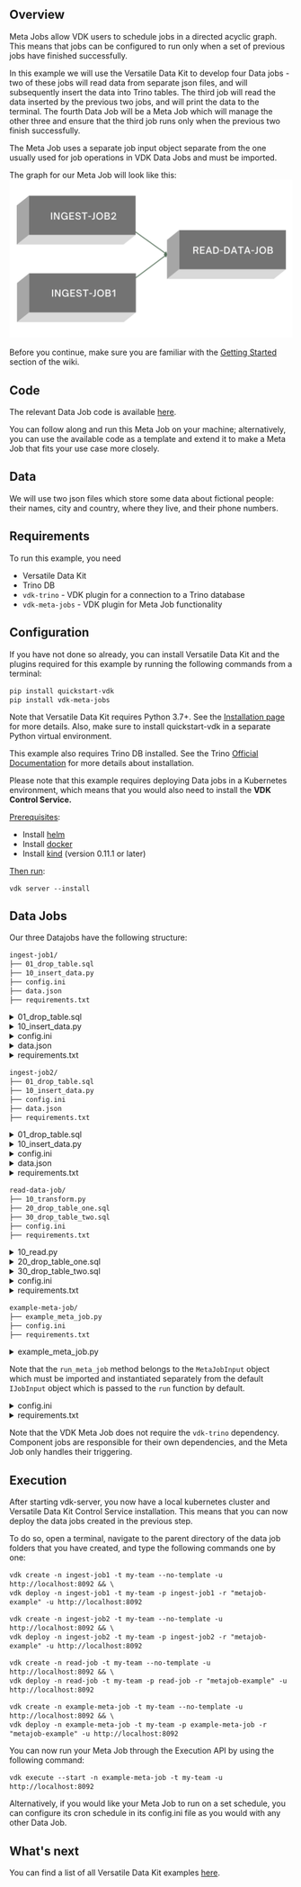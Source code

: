 Overview
--------
Meta Jobs allow VDK users to schedule jobs in a directed acyclic graph.
This means that jobs can be configured to run only when a set of previous jobs have finished successfully.

In this example we will use the Versatile Data Kit to develop four Data jobs - two of these jobs will read data
from separate json files, and will subsequently insert the data into Trino tables. The third job will read the data
inserted by the previous two jobs, and will print the data to the terminal. The fourth Data Job will be a Meta Job
which will manage the other three and ensure that the third job runs only when the previous two finish successfully.

The Meta Job uses a separate job input object separate from the one usually used for job
operations in VDK Data Jobs and must be imported.

The graph for our Meta Job will look like this:
![Meta Job graph](images/metajob-graph.png)

Before you continue, make sure you are familiar with the
[Getting Started](https://github.com/vmware/versatile-data-kit/wiki/Getting-Started) section of the wiki.

Code
----

The relevant Data Job code is available
[here](https://github.com/vmware/versatile-data-kit/tree/main/examples).

You can follow along and run this Meta Job on your machine;
alternatively, you can use the available code as a template and extend it to
make a Meta Job that fits your use case more closely.

Data
--------
We will use two json files which store some data about fictional people: their
names, city and country, where they live, and their phone numbers.

Requirements
------------

To run this example, you need

* Versatile Data Kit
* Trino DB
* `vdk-trino` - VDK plugin for a connection to a Trino database
* `vdk-meta-jobs` - VDK plugin for Meta Job functionality

Configuration
-------------
If you have not done so already, you can install Versatile Data Kit and the
plugins required for this example by running the following commands from a terminal:
```console
pip install quickstart-vdk
pip install vdk-meta-jobs
```
Note that Versatile Data Kit requires Python 3.7+. See the
[Installation page](https://github.com/vmware/versatile-data-kit/wiki/Installation#install-sdk) for more details.
Also, make sure to install quickstart-vdk in a separate Python virtual environment.

This example also requires Trino DB installed.
See the Trino [Official Documentation](https://trino.io/) for more details about installation.

Please note that this example requires deploying Data jobs in a Kubernetes
environment, which means that you would also need to install
the **VDK Control Service.**

<ins>Prerequisites</ins>:

*   Install [helm](https://helm.sh/docs/intro/install)
*   Install [docker](https://docs.docker.com/get-docker)
*   Install [kind](https://kind.sigs.k8s.io/docs/user/quick-start/#installation) (version 0.11.1 or later)

<ins>Then run</ins>:
```console
vdk server --install
```

Data Jobs
--------

Our three Datajobs have the following structure:

```
ingest-job1/
├── 01_drop_table.sql
├── 10_insert_data.py
├── config.ini
├── data.json
├── requirements.txt
```

<details>
    <summary>01_drop_table.sql</summary>

```sql
drop table if exists memory.default.test_metajob_one
```
</details>

<details>
  <summary>10_insert_data.py</summary>

```py
import json
import pathlib

from vdk.api.job_input import IJobInput


def run(job_input: IJobInput):
    data_job_dir = pathlib.Path(job_input.get_job_directory())
    data_file = data_job_dir / "data.json"

    if data_file.exists():
        with open(data_file) as f:
            data = json.load(f)

        rows = [tuple(i.values()) for i in data]
        insert_query = """
        INSERT INTO memory.default.test_metajob_one VALUES
        """ + ", ".join(str(i) for i in rows)

        job_input.execute_query(
            """
            CREATE TABLE IF NOT EXISTS memory.default.test_metajob_one
            (
                id varchar,
                first_name varchar,
                last_name varchar,
                city varchar,
                country varchar,
                phone varchar
            )
            """
        )

        job_input.execute_query(insert_query)

        print("Success! The data was send trino.")
    else:
        print("No data File Available! Exiting job execution!")
```
</details>
<details>
  <summary>config.ini</summary>

```ini
; Supported format: https://docs.python.org/3/library/configparser.html#supported-ini-file-structure

; This is the only file required to deploy a Data Job.
; Read more to understand what each option means:

; Information about the owner of the Data Job
[owner]

; Team is a way to group Data Jobs that belonged to the same team.
team = my-team

; Configuration related to running data jobs
[job]
db_default_type = TRINO
```
</details>
<details>
    <summary>data.json</summary>

```json
[{"id":"18","FirstName":"Michelle","LastName":"Brooks","City":"New York","Country":"USA","Phone":"+1 (212) 221-3546"},{"id":"19","FirstName":"Tim","LastName":"Goyer","City":"Cupertino","Country":"USA","Phone":"+1 (408) 996-1010"},{"id":"20","FirstName":"Dan","LastName":"Miller","City":"Mountain View","Country":"USA","Phone":"+ 1(650) 644 - 3358"},{"id":"21","FirstName":"Kathy","LastName":"Chase","City":"Reno","Country":"USA","Phone":"+1 (775) 223-7665"},{"id":"22","FirstName":"Heather","LastName":"Leacock","City":"Orlando","Country":"USA","Phone":"+1 (407) 999-7788"},{"id":"23","FirstName":"John","LastName":"Gordon","City":"Boston","Country":"USA","Phone":"+1 (617) 522-1333"},{"id":"24","FirstName":"Frank","LastName":"Ralston","City":"Chicago","Country":"USA","Phone":"+1 (312) 332-3232"},{"id":"25","FirstName":"Victor","LastName":"Stevens","City":"Madison","Country":"USA","Phone":"+1 (608) 257-0597"},{"id":"26","FirstName":"Richard","LastName":"Cunningham","City":"Fort Worth","Country":"USA","Phone":"+1 (817) 924-7272"},{"id":"27","FirstName":"Patrick","LastName":"Gray","City":"Tucson","Country":"USA","Phone":"+1 (520) 622-4200"},{"id":"28","FirstName":"Julia","LastName":"Barnett","City":"Salt Lake City","Country":"USA","Phone":"+1 (801) 531-7272"},{"id":"29","FirstName":"Robert","LastName":"Brown","City":"Toronto","Country":"Canada","Phone":"+1 (416) 363-8888"},{"id":"30","FirstName":"Edward","LastName":"Francis","City":"Ottawa","Country":"Canada","Phone":"+1 (613) 234-3322"}]
```
</details>

<details>
    <summary>requirements.txt</summary>

```text
vdk-trino
```
</details>

```
ingest-job2/
├── 01_drop_table.sql
├── 10_insert_data.py
├── config.ini
├── data.json
├── requirements.txt
```

<details>
    <summary>01_drop_table.sql</summary>

```sql
drop table if exists memory.default.test_metajob_two
```
</details>

<details>
  <summary>10_insert_data.py</summary>

```py
import json
import pathlib

from vdk.api.job_input import IJobInput


def run(job_input: IJobInput):
    data_job_dir = pathlib.Path(job_input.get_job_directory())
    data_file = data_job_dir / "data.json"

    if data_file.exists():
        with open(data_file) as f:
            data = json.load(f)

        rows = [tuple(i.values()) for i in data]
        insert_query = """
        INSERT INTO memory.default.test_metajob_two VALUES
        """ + ", ".join(str(i) for i in rows)

        job_input.execute_query(
            """
            CREATE TABLE IF NOT EXISTS memory.default.test_metajob_two
            (
                id integer,
                first_name varchar,
                last_name varchar,
                city varchar,
                country varchar,
                phone varchar
            )
            """
        )

        job_input.execute_query(insert_query)

        print("Success! The data was send trino.")
    else:
        print("No data File Available! Exiting job execution!")
```
</details>
<details>
  <summary>config.ini</summary>

```ini
; Supported format: https://docs.python.org/3/library/configparser.html#supported-ini-file-structure

; This is the only file required to deploy a Data Job.
; Read more to understand what each option means:

; Information about the owner of the Data Job
[owner]

; Team is a way to group Data Jobs that belonged to the same team.
team = my-team

; Configuration related to running data jobs
[job]
db_default_type = TRINO
```
</details>
<details>
    <summary>data.json</summary>

```json
[{"id": 31, "FirstName": "Martha", "LastName": "Silk", "City": "Halifax", "Country": "Canada", "Phone": "+1 (902) 450-0450"}, {"id": 32, "FirstName": "Aaron", "LastName": "Mitchell", "City": "Winnipeg", "Country": "Canada", "Phone": "+1 (204) 452-6452"}, {"id": 33, "FirstName": "Ellie", "LastName": "Sullivan", "City": "Yellowknife", "Country": "Canada", "Phone": "+1 (867) 920-2233"}, {"id": 34, "FirstName": "Jo\u00e3o", "LastName": "Fernandes", "City": "Lisbon", "Country": "Portugal", "Phone": "+351 (213) 466-111"}, {"id": 35, "FirstName": "Madalena", "LastName": "Sampaio", "City": "Porto", "Country": "Portugal", "Phone": "+351 (225) 022-448"}, {"id": 36, "FirstName": "Hannah", "LastName": "Schneider", "City": "Berlin", "Country": "Germany", "Phone": "+49 030 26550280"}, {"id": 37, "FirstName": "Fynn", "LastName": "Zimmermann", "City": "Frankfurt", "Country": "Germany", "Phone": "+49 069 40598889"}, {"id": 38, "FirstName": "Niklas", "LastName": "Schr\u00f6der", "City": "Berlin", "Country": "Germany", "Phone": "+49 030 2141444"}, {"id": 39, "FirstName": "Camille", "LastName": "Bernard", "City": "Paris", "Country": "France", "Phone": "+33 01 49 70 65 65"}, {"id": 40, "FirstName": "Dominique", "LastName": "Lefebvre", "City": "Paris", "Country": "France", "Phone": "+33 01 47 42 71 71"}, {"id": 41, "FirstName": "Marc", "LastName": "Dubois", "City": "Lyon", "Country": "France", "Phone": "+33 04 78 30 30 30"}, {"id": 42, "FirstName": "Wyatt", "LastName": "Girard", "City": "Bordeaux", "Country": "France", "Phone": "+33 05 56 96 96 96"}, {"id": 43, "FirstName": "Isabelle", "LastName": "Mercier", "City": "Dijon", "Country": "France", "Phone": "+33 03 80 73 66 99"}, {"id": 44, "FirstName": "Terhi", "LastName": "H\u00e4m\u00e4l\u00e4inen", "City": "Helsinki", "Country": "Finland", "Phone": "+358 09 870 2000"}, {"id": 45, "FirstName": "Ladislav", "LastName": "Kov\u00e1cs", "City": "Budapest", "Country": "Hungary", "Phone": "+123 123 456"}, {"id": 46, "FirstName": "Hugh", "LastName": "OReilly", "City": "Dublin", "Country": "Ireland", "Phone": "+353 01 6792424"}]
```
</details>

<details>
    <summary>requirements.txt</summary>

```text
vdk-trino
```
</details>

```
read-data-job/
├── 10_transform.py
├── 20_drop_table_one.sql
├── 30_drop_table_two.sql
├── config.ini
├── requirements.txt
```

<details>
  <summary>10_read.py</summary>

```py
from vdk.api.job_input import IJobInput


def run(job_input: IJobInput):
    job1_data = job_input.execute_query(
        "SELECT * FROM memory.default.test_metajob_one"
    )
    job2_data = job_input.execute_query(
        "SELECT * FROM memory.default.test_metajob_two"
    )

    print(
        f"Job 1 Data ===> {job1_data} \n\n\n Job 2 Data ===> {job2_data}"
    )
```
</details>

<details>
    <summary>20_drop_table_one.sql</summary>

```sql
drop table if exists memory.default.test_metajob_one
```
</details>

<details>
    <summary>30_drop_table_two.sql</summary>

```sql
drop table if exists memory.default.test_metajob_two
```
</details>

<details>
  <summary>config.ini</summary>

```ini
; Supported format: https://docs.python.org/3/library/configparser.html#supported-ini-file-structure

; This is the only file required to deploy a Data Job.
; Read more to understand what each option means:

; Information about the owner of the Data Job
[owner]

; Team is a way to group Data Jobs that belonged to the same team.
team = my-team

; Configuration related to running data jobs
[job]
db_default_type = TRINO
```
</details>

<details>
    <summary>requirements.txt</summary>

```text
vdk-trino
```
</details>

```
example-meta-job/
├── example_meta_job.py
├── config.ini
├── requirements.txt
```

<details>
    <summary>example_meta_job.py</summary>

```python
from vdk.plugin.meta_jobs.meta_job_runner import MetaJobInput


JOBS_RUN_ORDER = [
    {
        "job_name": "ingest-job1",
        "team_name": "my-team",
        "fail_meta_job_on_error": True,
        "depends_on": []
    },

    {
        "job_name": "ingest-job2",
        "team_name": "my-team",
        "fail_meta_job_on_error": True,
        "depends_on": []
    },
    {
        "job_name": "read-data-job",
        "team_name": "my-team",
        "fail_meta_job_on_error": True,
        "depends_on": ["ingest-job1", "ingest-job2"]
    },
]

def run(job_input):
    MetaJobInput().run_meta_job(JOBS_RUN_ORDER)

```
</details>

Note that the `run_meta_job` method belongs to the `MetaJobInput` object which must be imported
and instantiated separately from the default `IJobInput` object which is passed to the `run` function by default.

<details>
  <summary>config.ini</summary>

```ini
; Supported format: https://docs.python.org/3/library/configparser.html#supported-ini-file-structure

; This is the only file required to deploy a Data Job.
; Read more to understand what each option means:

; Information about the owner of the Data Job
[owner]

; Team is a way to group Data Jobs that belonged to the same team.
team = my-team
```
</details>

<details>
    <summary>requirements.txt</summary>

```text
vdk-meta-jobs
```
</details>

Note that the VDK Meta Job does not require the `vdk-trino` dependency.
Component jobs are responsible for their own dependencies, and the Meta Job only handles their triggering.

Execution
---------
After starting vdk-server, you now have a local kubernetes cluster and Versatile
Data Kit Control Service installation. This means that you can now deploy the data
jobs created in the previous step.

To do so, open a terminal, navigate to the parent directory of the data job
folders that you have created, and type the following commands one by one:

```console
vdk create -n ingest-job1 -t my-team --no-template -u http://localhost:8092 && \
vdk deploy -n ingest-job1 -t my-team -p ingest-job1 -r "metajob-example" -u http://localhost:8092
```

```console
vdk create -n ingest-job2 -t my-team --no-template -u http://localhost:8092 && \
vdk deploy -n ingest-job2 -t my-team -p ingest-job2 -r "metajob-example" -u http://localhost:8092
```

```console
vdk create -n read-job -t my-team --no-template -u http://localhost:8092 && \
vdk deploy -n read-job -t my-team -p read-job -r "metajob-example" -u http://localhost:8092
```

```console
vdk create -n example-meta-job -t my-team --no-template -u http://localhost:8092 && \
vdk deploy -n example-meta-job -t my-team -p example-meta-job -r "metajob-example" -u http://localhost:8092
```

You can now run your Meta Job through the Execution API by using the following command:
```console
vdk execute --start -n example-meta-job -t my-team -u http://localhost:8092
```

Alternatively, if you would like your Meta Job to run on a set schedule, you can configure
its cron schedule in its config.ini file as you would with any other Data Job.


What's next
-----------

You can find a list of all Versatile Data Kit examples [here](https://github.com/vmware/versatile-data-kit/wiki/Examples).
